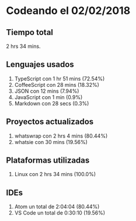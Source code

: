 # Codeando el 02/02/2018

## Tiempo total
2 hrs 34 mins.

## Lenguajes usados
1. TypeScript con 1 hr 51 mins (72.54%)
1. CoffeeScript con 28 mins (18.32%)
1. JSON con 12 mins (7.94%)
1. JavaScript con 1 min (0.9%)
1. Markdown con 28 secs (0.3%)

## Proyectos actualizados
1. whatswrap con 2 hrs 4 mins (80.44%)
1. whatsie con 30 mins (19.56%)

## Plataformas utilizadas
1. Linux con 2 hrs 34 mins (100.0%)

## IDEs
1. Atom un total de 2:04:04 (80.44%)
1. VS Code un total de 0:30:10 (19.56%)
